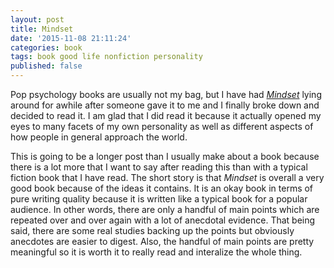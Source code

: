 ```yaml
---
layout: post
title: Mindset
date: '2015-11-08 21:11:24'
categories: book
tags: book good life nonfiction personality
published: false
---
```


Pop psychology books are usually not my bag, but I have had
[*Mindset*][mindset-amazon] lying around for awhile after
someone gave it to me and I finally broke down and decided to
read it. I am glad that I did read it because it actually opened
my eyes to many facets of my own personality as well as different
aspects of how people in general approach the world.

This is going
to be a longer post than I usually make about a book because
there is a lot more that I want to say after reading this than
with a typical fiction book that I have read. The short story
is that *Mindset* is overall a very good book because of the
ideas it contains. It is an okay book in terms of pure writing
quality because it is written like a typical book for a popular
audience. In other words, there are only a handful of main points
which are repeated over and over again with a lot of anecdotal
evidence. That being said, there are some real studies backing up
the points but obviously anecdotes are easier to digest. Also,
the handful of main points are pretty meaningful so it is worth it
to really read and interalize the whole thing.



[mindset-amazon]:       http://amzn.com/B000FCKPHG

